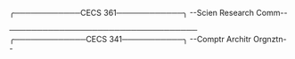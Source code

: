 ╭────────────CECS 361────────────╮
     --Scien Research Comm--
















──────────────────────────────────
╭─────────────CECS 341───────────╮
    --Comptr Architr Orgnztn--


